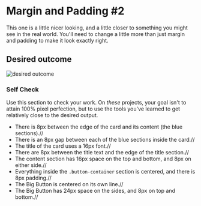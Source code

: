 # Margin and Padding #2

This one is a little nicer looking, and a little closer to something you might see in the real world. You'll need to change a little more than just margin and padding to make it look exactly right.

## Desired outcome
![desired outcome](./desired-outcome.png)

### Self Check
Use this section to check your work. On _these_ projects, your goal isn't to attain 100% pixel perfection, but to use the tools you've learned to get relatively close to the desired output.

- There is 8px between the edge of the card and its content (the blue sections).//
- There is an 8px gap between each of the blue sections inside the card.//
- The title of the card uses a 16px font.//
- There are 8px between the title text and the edge of the title section.//
- The content section has 16px space on the top and bottom, and 8px on either side.//
- Everything inside the `.button-container` section is centered, and there is 8px padding.//
- The Big Button is centered on its own line.//
- The Big Button has 24px space on the sides, and 8px on top and bottom.//
